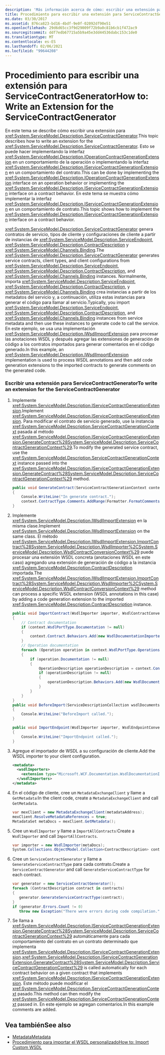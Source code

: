 ```yaml
---
description: 'Más información acerca de cómo: escribir una extensión para ServiceContractGenerator'
title: Procedimiento para escribir una extensión para ServiceContractGenerator
ms.date: 03/30/2017
ms.assetid: 876ca823-bd16-4bdf-9e0f-02092df90e51
ms.openlocfilehash: 29d6d65cc3f9d29009f72b9a0c81b6cb1f472ac9
ms.sourcegitcommit: ddf7edb67715a5b9a45e3dd44536dabc153c1de0
ms.translationtype: MT
ms.contentlocale: es-ES
ms.lasthandoff: 02/06/2021
ms.locfileid: "99644208"
---
```

# <a name="how-to-write-an-extension-for-the-servicecontractgenerator"></a><span data-ttu-id="0f9d0-103">Procedimiento para escribir una extensión para ServiceContractGenerator</span><span class="sxs-lookup"><span data-stu-id="0f9d0-103">How to: Write an Extension for the ServiceContractGenerator</span></span>

<span data-ttu-id="0f9d0-104">En este tema se describe cómo escribir una extensión para <xref:System.ServiceModel.Description.ServiceContractGenerator>.</span><span class="sxs-lookup"><span data-stu-id="0f9d0-104">This topic describes how to write an extension for the <xref:System.ServiceModel.Description.ServiceContractGenerator>.</span></span> <span data-ttu-id="0f9d0-105">Esto se puede hacer implementando la interfaz <xref:System.ServiceModel.Description.IOperationContractGenerationExtension> en un comportamiento de la operación o implementando la interfaz <xref:System.ServiceModel.Description.IServiceContractGenerationExtension> en un comportamiento del contrato.</span><span class="sxs-lookup"><span data-stu-id="0f9d0-105">This can be done by implementing the <xref:System.ServiceModel.Description.IOperationContractGenerationExtension> interface on an operation behavior or implementing the <xref:System.ServiceModel.Description.IServiceContractGenerationExtension> interface on a contract behavior.</span></span> <span data-ttu-id="0f9d0-106">En este tema se muestra cómo implementar la interfaz <xref:System.ServiceModel.Description.IServiceContractGenerationExtension> en un comportamiento de contrato.</span><span class="sxs-lookup"><span data-stu-id="0f9d0-106">This topic shows how to implement the <xref:System.ServiceModel.Description.IServiceContractGenerationExtension> interface on a contract behavior.</span></span>  
  
 <span data-ttu-id="0f9d0-107"><xref:System.ServiceModel.Description.ServiceContractGenerator> genera contratos de servicio, tipos de cliente y configuraciones de cliente a partir de instancias de <xref:System.ServiceModel.Description.ServiceEndpoint>, <xref:System.ServiceModel.Description.ContractDescription> y <xref:System.ServiceModel.Channels.Binding>.</span><span class="sxs-lookup"><span data-stu-id="0f9d0-107">The <xref:System.ServiceModel.Description.ServiceContractGenerator> generates service contracts, client types, and client configurations from <xref:System.ServiceModel.Description.ServiceEndpoint>, <xref:System.ServiceModel.Description.ContractDescription>, and <xref:System.ServiceModel.Channels.Binding> instances.</span></span> <span data-ttu-id="0f9d0-108">Normalmente, importa <xref:System.ServiceModel.Description.ServiceEndpoint>, <xref:System.ServiceModel.Description.ContractDescription>, y <xref:System.ServiceModel.Channels.Binding> crea instancias a partir de los metadatos del servicio y, a continuación, utiliza estas instancias para generar el código para llamar al servicio.</span><span class="sxs-lookup"><span data-stu-id="0f9d0-108">Typically, you import <xref:System.ServiceModel.Description.ServiceEndpoint>, <xref:System.ServiceModel.Description.ContractDescription>, and <xref:System.ServiceModel.Channels.Binding> instances from service metadata and then use these instances to generate code to call the service.</span></span> <span data-ttu-id="0f9d0-109">En este ejemplo, se usa una implementación <xref:System.ServiceModel.Description.IWsdlImportExtension> para procesar las anotaciones WSDL y después agregar las extensiones de generación de código a los contratos importados para generar comentarios en el código generado.</span><span class="sxs-lookup"><span data-stu-id="0f9d0-109">In this example, an <xref:System.ServiceModel.Description.IWsdlImportExtension> implementation is used to process WSDL annotations and then add code generation extensions to the imported contracts to generate comments on the generated code.</span></span>  
  
### <a name="to-write-an-extension-for-the-servicecontractgenerator"></a><span data-ttu-id="0f9d0-110">Escribir una extensión para ServiceContractGenerator</span><span class="sxs-lookup"><span data-stu-id="0f9d0-110">To write an extension for the ServiceContractGenerator</span></span>  
  
1. <span data-ttu-id="0f9d0-111">Implemente <xref:System.ServiceModel.Description.IServiceContractGenerationExtension>.</span><span class="sxs-lookup"><span data-stu-id="0f9d0-111">Implement <xref:System.ServiceModel.Description.IServiceContractGenerationExtension>.</span></span> <span data-ttu-id="0f9d0-112">Para modificar el contrato de servicio generado, use la instancia <xref:System.ServiceModel.Description.ServiceContractGenerationContext> pasada al método <xref:System.ServiceModel.Description.IServiceContractGenerationExtension.GenerateContract%28System.ServiceModel.Description.ServiceContractGenerationContext%29>.</span><span class="sxs-lookup"><span data-stu-id="0f9d0-112">To modify the generated service contract, use the <xref:System.ServiceModel.Description.ServiceContractGenerationContext> instance passed into the <xref:System.ServiceModel.Description.IServiceContractGenerationExtension.GenerateContract%28System.ServiceModel.Description.ServiceContractGenerationContext%29> method.</span></span>  
  
    ```csharp
    public void GenerateContract(ServiceContractGenerationContext context)  
    {  
        Console.WriteLine("In generate contract.");  
        context.ContractType.Comments.AddRange(Formatter.FormatComments(commentText));  
    }  
    ```  
  
2. <span data-ttu-id="0f9d0-113">Implemente <xref:System.ServiceModel.Description.IWsdlImportExtension> en la misma clase.</span><span class="sxs-lookup"><span data-stu-id="0f9d0-113">Implement <xref:System.ServiceModel.Description.IWsdlImportExtension> on the same class.</span></span> <span data-ttu-id="0f9d0-114">El método <xref:System.ServiceModel.Description.IWsdlImportExtension.ImportContract%28System.ServiceModel.Description.WsdlImporter%2CSystem.ServiceModel.Description.WsdlContractConversionContext%29> puede procesar una extensión WSDL concreta (anotaciones WSDL en este caso) agregando una extensión de generación de código a la instancia <xref:System.ServiceModel.Description.ContractDescription> importada.</span><span class="sxs-lookup"><span data-stu-id="0f9d0-114">The <xref:System.ServiceModel.Description.IWsdlImportExtension.ImportContract%28System.ServiceModel.Description.WsdlImporter%2CSystem.ServiceModel.Description.WsdlContractConversionContext%29> method can process a specific WSDL extension (WSDL annotations in this case) by adding a code generation extension to the imported <xref:System.ServiceModel.Description.ContractDescription> instance.</span></span>  
  
    ```csharp
    public void ImportContract(WsdlImporter importer, WsdlContractConversionContext context)
    {
        // Contract documentation
        if (context.WsdlPortType.Documentation != null)
        {
            context.Contract.Behaviors.Add(new WsdlDocumentationImporter(context.WsdlPortType.Documentation));
        }
        // Operation documentation
        foreach (Operation operation in context.WsdlPortType.Operations)
        {
            if (operation.Documentation != null)
            {
                OperationDescription operationDescription = context.Contract.Operations.Find(operation.Name);
                if (operationDescription != null)
                {
                    operationDescription.Behaviors.Add(new WsdlDocumentationImporter(operation.Documentation));
                }
            }
        }
    }
    public void BeforeImport(ServiceDescriptionCollection wsdlDocuments, XmlSchemaSet xmlSchemas, ICollection<XmlElement> policy)
    {
        Console.WriteLine("BeforeImport called.");
    }

    public void ImportEndpoint(WsdlImporter importer, WsdlEndpointConversionContext context)
    {
        Console.WriteLine("ImportEndpoint called.");
    }
    ```  
  
3. <span data-ttu-id="0f9d0-115">Agregue el importador de WSDL a su configuración de cliente.</span><span class="sxs-lookup"><span data-stu-id="0f9d0-115">Add the WSDL importer to your client configuration.</span></span>  
  
    ```xml  
    <metadata>  
      <wsdlImporters>  
        <extension type="Microsoft.WCF.Documentation.WsdlDocumentationImporter, WsdlDocumentation" />  
      </wsdlImporters>  
    </metadata>  
    ```  
  
4. <span data-ttu-id="0f9d0-116">En el código de cliente, cree un `MetadataExchangeClient` y llame a `GetMetadata`:</span><span class="sxs-lookup"><span data-stu-id="0f9d0-116">In the client code, create a `MetadataExchangeClient` and call `GetMetadata`.</span></span>  
  
    ```csharp
    var mexClient = new MetadataExchangeClient(metadataAddress);  
    mexClient.ResolveMetadataReferences = true;  
    MetadataSet metaDocs = mexClient.GetMetadata();  
    ```  
  
5. <span data-ttu-id="0f9d0-117">Cree un `WsdlImporter` y llame a `ImportAllContracts`:</span><span class="sxs-lookup"><span data-stu-id="0f9d0-117">Create a `WsdlImporter` and call `ImportAllContracts`.</span></span>  
  
    ```csharp
    var importer = new WsdlImporter(metaDocs);
    System.Collections.ObjectModel.Collection<ContractDescription> contracts = importer.ImportAllContracts();  
    ```  
  
6. <span data-ttu-id="0f9d0-118">Cree un `ServiceContractGenerator` y llame a `GenerateServiceContractType` para cada contrato.</span><span class="sxs-lookup"><span data-stu-id="0f9d0-118">Create a `ServiceContractGenerator` and call `GenerateServiceContractType` for each contract.</span></span>  
  
    ```csharp
    var generator = new ServiceContractGenerator();  
    foreach (ContractDescription contract in contracts)  
    {  
       generator.GenerateServiceContractType(contract);  
    }  
    if (generator.Errors.Count != 0)  
       throw new Exception("There were errors during code compilation.");  
    ```  
  
7. <span data-ttu-id="0f9d0-119">Se llama a <xref:System.ServiceModel.Description.IServiceContractGenerationExtension.GenerateContract%28System.ServiceModel.Description.ServiceContractGenerationContext%29> automáticamente para cada comportamiento del contrato en un contrato determinado que implementa <xref:System.ServiceModel.Description.IServiceContractGenerationExtension>.</span><span class="sxs-lookup"><span data-stu-id="0f9d0-119"><xref:System.ServiceModel.Description.IServiceContractGenerationExtension.GenerateContract%28System.ServiceModel.Description.ServiceContractGenerationContext%29> is called automatically for each contract behavior on a given contract that implements <xref:System.ServiceModel.Description.IServiceContractGenerationExtension>.</span></span> <span data-ttu-id="0f9d0-120">Este método puede modificar el <xref:System.ServiceModel.Description.ServiceContractGenerationContext> pasado.</span><span class="sxs-lookup"><span data-stu-id="0f9d0-120">This method can then modify the <xref:System.ServiceModel.Description.ServiceContractGenerationContext> passed in.</span></span> <span data-ttu-id="0f9d0-121">En este ejemplo se agregan comentarios.</span><span class="sxs-lookup"><span data-stu-id="0f9d0-121">In this example comments are added.</span></span>  
  
## <a name="see-also"></a><span data-ttu-id="0f9d0-122">Vea también</span><span class="sxs-lookup"><span data-stu-id="0f9d0-122">See also</span></span>

- [<span data-ttu-id="0f9d0-123">Metadata</span><span class="sxs-lookup"><span data-stu-id="0f9d0-123">Metadata</span></span>](../feature-details/metadata.md)
- [<span data-ttu-id="0f9d0-124">Procedimiento para importar el WSDL personalizado</span><span class="sxs-lookup"><span data-stu-id="0f9d0-124">How to: Import Custom WSDL</span></span>](how-to-import-custom-wsdl.md)
